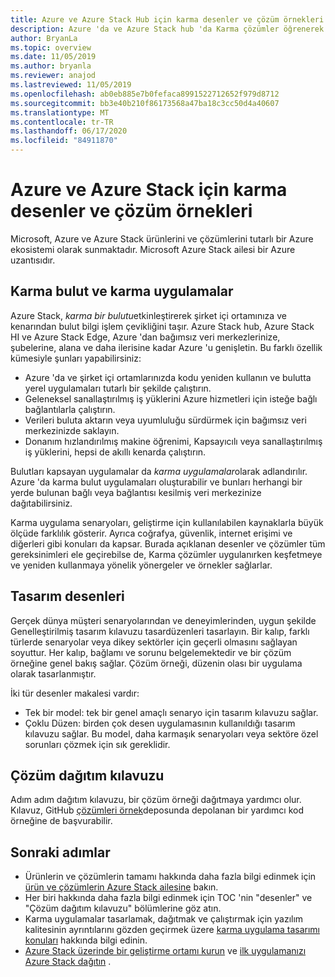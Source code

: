 ```yaml
---
title: Azure ve Azure Stack Hub için karma desenler ve çözüm örnekleri
description: Azure 'da ve Azure Stack hub 'da Karma çözümler öğrenerek ve oluşturmaya yönelik karma desenleri ve çözüm örneklerine genel bakış.
author: BryanLa
ms.topic: overview
ms.date: 11/05/2019
ms.author: bryanla
ms.reviewer: anajod
ms.lastreviewed: 11/05/2019
ms.openlocfilehash: ab0eb885e7b0fefaca8991522712652f979d8712
ms.sourcegitcommit: bb3e40b210f86173568a47ba18c3cc50d4a40607
ms.translationtype: MT
ms.contentlocale: tr-TR
ms.lasthandoff: 06/17/2020
ms.locfileid: "84911870"
---
```

# <a name="hybrid-patterns-and-solution-examples-for-azure-and-azure-stack"></a>Azure ve Azure Stack için karma desenler ve çözüm örnekleri

Microsoft, Azure ve Azure Stack ürünlerini ve çözümlerini tutarlı bir Azure ekosistemi olarak sunmaktadır. Microsoft Azure Stack ailesi bir Azure uzantısıdır.

## <a name="the-hybrid-cloud-and-hybrid-apps"></a>Karma bulut ve karma uygulamalar

Azure Stack, *karma bir bulutu*etkinleştirerek şirket içi ortamınıza ve kenarından bulut bilgi işlem çevikliğini taşır. Azure Stack hub, Azure Stack HI ve Azure Stack Edge, Azure 'dan bağımsız veri merkezlerinize, şubelerine, alana ve daha ilerisine kadar Azure 'u genişletin. Bu farklı özellik kümesiyle şunları yapabilirsiniz:

- Azure 'da ve şirket içi ortamlarınızda kodu yeniden kullanın ve bulutta yerel uygulamaları tutarlı bir şekilde çalıştırın.
- Geleneksel sanallaştırılmış iş yüklerini Azure hizmetleri için isteğe bağlı bağlantılarla çalıştırın.
- Verileri buluta aktarın veya uyumluluğu sürdürmek için bağımsız veri merkezinizde saklayın.
- Donanım hızlandırılmış makine öğrenimi, Kapsayıcılı veya sanallaştırılmış iş yüklerini, hepsi de akıllı kenarda çalıştırın.

Bulutları kapsayan uygulamalar da *karma uygulamalar*olarak adlandırılır. Azure 'da karma bulut uygulamaları oluşturabilir ve bunları herhangi bir yerde bulunan bağlı veya bağlantısı kesilmiş veri merkezinize dağıtabilirsiniz.

Karma uygulama senaryoları, geliştirme için kullanılabilen kaynaklarla büyük ölçüde farklılık gösterir. Ayrıca coğrafya, güvenlik, internet erişimi ve diğerleri gibi konuları da kapsar. Burada açıklanan desenler ve çözümler tüm gereksinimleri ele geçirebilse de, Karma çözümler uygulanırken keşfetmeye ve yeniden kullanmaya yönelik yönergeler ve örnekler sağlarlar.

## <a name="design-patterns"></a>Tasarım desenleri

Gerçek dünya müşteri senaryolarından ve deneyimlerinden, uygun şekilde Genelleştirilmiş tasarım kılavuzu tasardüzenleri tasarlayın. Bir kalıp, farklı türlerde senaryolar veya dikey sektörler için geçerli olmasını sağlayan soyuttur. Her kalıp, bağlamı ve sorunu belgelemektedir ve bir çözüm örneğine genel bakış sağlar. Çözüm örneği, düzenin olası bir uygulama olarak tasarlanmıştır.

İki tür desenler makalesi vardır:

- Tek bir model: tek bir genel amaçlı senaryo için tasarım kılavuzu sağlar.
- Çoklu Düzen: birden çok desen uygulamasının kullanıldığı tasarım kılavuzu sağlar. Bu model, daha karmaşık senaryoları veya sektöre özel sorunları çözmek için sık gereklidir.

## <a name="solution-deployment-guides"></a>Çözüm dağıtım kılavuzu

Adım adım dağıtım kılavuzu, bir çözüm örneği dağıtmaya yardımcı olur. Kılavuz, GitHub [çözümleri örnek](https://github.com/Azure-Samples/azure-intelligent-edge-patterns)deposunda depolanan bir yardımcı kod örneğine de başvurabilir.

## <a name="next-steps"></a>Sonraki adımlar

- Ürünlerin ve çözümlerin tamamı hakkında daha fazla bilgi edinmek için [ürün ve çözümlerin Azure Stack ailesine](/azure-stack) bakın.
- Her biri hakkında daha fazla bilgi edinmek için TOC 'nin "desenler" ve "Çözüm dağıtım kılavuzu" bölümlerine göz atın.
- Karma uygulamalar tasarlamak, dağıtmak ve çalıştırmak için yazılım kalitesinin ayrıntılarını gözden geçirmek üzere [karma uygulama tasarımı konuları](overview-app-design-considerations.md) hakkında bilgi edinin.
- [Azure Stack üzerinde bir geliştirme ortamı kurun](/azure-stack/user/azure-stack-dev-start.md) ve [ilk uygulamanızı Azure Stack dağıtın](/azure-stack/user/azure-stack-dev-start-deploy-app.md) .
